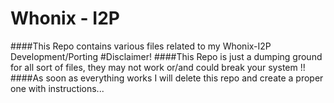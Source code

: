 # Whonix - I2P 
####This Repo contains various files related to my Whonix-I2P Development/Porting
#Disclaimer!
####This Repo is just a dumping ground for all sort of files, they may not work or/and could break your system !!
####As soon as everything works  I will delete this repo and create a proper one with instructions...

